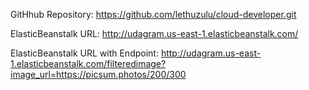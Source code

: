 GitHhub Repository: https://github.com/lethuzulu/cloud-developer.git

ElasticBeanstalk URL: http://udagram.us-east-1.elasticbeanstalk.com/

ElasticBeanstalk URL with Endpoint: http://udagram.us-east-1.elasticbeanstalk.com/filteredimage?image_url=https://picsum.photos/200/300

